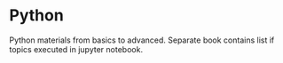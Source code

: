 # Python
Python materials from basics to advanced.
Separate book contains list if topics executed in jupyter notebook.
